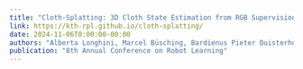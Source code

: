```yaml
---
title: "Cloth-Splatting: 3D Cloth State Estimation from RGB Supervision"
link: https://kth-rpl.github.io/cloth-splatting/
date: 2024-11-06T0:00:00-00:00
authors: "Alberta Longhini, Marcel Büsching, Bardienus Pieter Duisterhof, Jens Lundell, Jeffrey Ichnowski, Mårten Björkman, Danica Kragic "
publication: "8th Annual Conference on Robot Learning"
---
```


